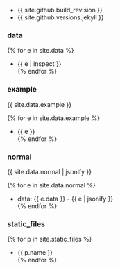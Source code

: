 - {{ site.github.build_revision }}
- {{ site.github.versions.jekyll }}

### data

{% for e in site.data %}
- {{ e | inspect }}  
{% endfor %}

### example

{{ site.data.example }}

{% for e in site.data.example %}
- {{ e }}  
{% endfor %}

### normal

{{ site.data.normal | jsonify }}

{% for e in site.data.normal %}
- data: {{ e.data }} - {{ e | jsonify }}  
{% endfor %}

### static_files

{% for p in site.static_files %}
- {{ p.name }}  
{% endfor %}
